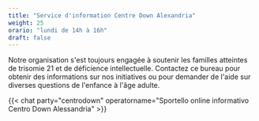 ```yaml
---
title: "Service d'information Centre Down Alexandria"
weight: 25
orario: "lundi de 14h à 16h"
draft: false
---
```


Notre organisation s'est toujours engagée à soutenir les familles atteintes de trisomie 21 et de déficience intellectuelle. Contactez ce bureau pour obtenir des informations sur nos initiatives ou pour demander de l'aide sur diverses questions de l'enfance à l'âge adulte.

{{< chat party="centrodown" operatorname="Sportello online informativo Centro Down Alessandria" >}}
